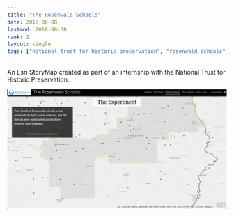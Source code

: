 ```yaml
---
title: "The Rosenwald Schools" 
date: 2018-08-08
lastmod: 2018-08-08
rank: 2
layout: single
tags: ["national trust for historic preservation", "rosenwald schools", "esri"]
---
```


An Esri StoryMap created as part of an internship with the National Trust for Historic Preservation.

[![story](rosenwald-story.png)](https://nthp.maps.arcgis.com/apps/Cascade/index.html?appid=7541c163fb20486598969c7acb559663)